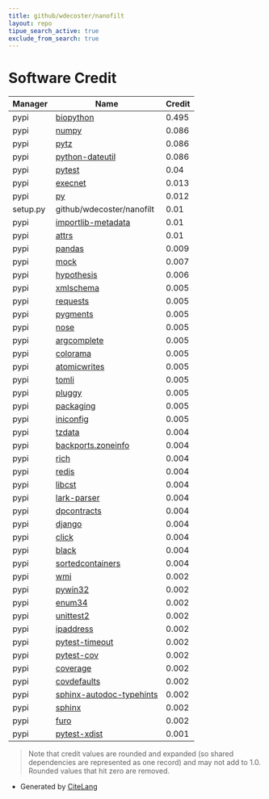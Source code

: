 ```yaml
---
title: github/wdecoster/nanofilt
layout: repo
tipue_search_active: true
exclude_from_search: true
---
```

# Software Credit

|Manager|Name|Credit|
|-------|----|------|
|pypi|[biopython](https://biopython.org/)|0.495|
|pypi|[numpy](https://www.numpy.org)|0.086|
|pypi|[pytz](http://pythonhosted.org/pytz)|0.086|
|pypi|[python-dateutil](https://github.com/dateutil/dateutil)|0.086|
|pypi|[pytest](https://docs.pytest.org/en/latest/)|0.04|
|pypi|[execnet](https://pypi.org/project/execnet)|0.013|
|pypi|[py](https://pypi.org/project/py)|0.012|
|setup.py|github/wdecoster/nanofilt|0.01|
|pypi|[importlib-metadata](https://pypi.org/project/importlib-metadata)|0.01|
|pypi|[attrs](https://pypi.org/project/attrs)|0.01|
|pypi|[pandas](https://pandas.pydata.org)|0.009|
|pypi|[mock](https://pypi.org/project/mock)|0.007|
|pypi|[hypothesis](https://hypothesis.works)|0.006|
|pypi|[xmlschema](https://pypi.org/project/xmlschema)|0.005|
|pypi|[requests](https://pypi.org/project/requests)|0.005|
|pypi|[pygments](https://pypi.org/project/pygments)|0.005|
|pypi|[nose](https://pypi.org/project/nose)|0.005|
|pypi|[argcomplete](https://pypi.org/project/argcomplete)|0.005|
|pypi|[colorama](https://pypi.org/project/colorama)|0.005|
|pypi|[atomicwrites](https://pypi.org/project/atomicwrites)|0.005|
|pypi|[tomli](https://pypi.org/project/tomli)|0.005|
|pypi|[pluggy](https://pypi.org/project/pluggy)|0.005|
|pypi|[packaging](https://pypi.org/project/packaging)|0.005|
|pypi|[iniconfig](https://pypi.org/project/iniconfig)|0.005|
|pypi|[tzdata](https://pypi.org/project/tzdata)|0.004|
|pypi|[backports.zoneinfo](https://pypi.org/project/backports.zoneinfo)|0.004|
|pypi|[rich](https://pypi.org/project/rich)|0.004|
|pypi|[redis](https://pypi.org/project/redis)|0.004|
|pypi|[libcst](https://pypi.org/project/libcst)|0.004|
|pypi|[lark-parser](https://pypi.org/project/lark-parser)|0.004|
|pypi|[dpcontracts](https://pypi.org/project/dpcontracts)|0.004|
|pypi|[django](https://pypi.org/project/django)|0.004|
|pypi|[click](https://pypi.org/project/click)|0.004|
|pypi|[black](https://pypi.org/project/black)|0.004|
|pypi|[sortedcontainers](https://pypi.org/project/sortedcontainers)|0.004|
|pypi|[wmi](https://pypi.org/project/wmi)|0.002|
|pypi|[pywin32](https://pypi.org/project/pywin32)|0.002|
|pypi|[enum34](https://pypi.org/project/enum34)|0.002|
|pypi|[unittest2](https://pypi.org/project/unittest2)|0.002|
|pypi|[ipaddress](https://pypi.org/project/ipaddress)|0.002|
|pypi|[pytest-timeout](https://pypi.org/project/pytest-timeout)|0.002|
|pypi|[pytest-cov](https://pypi.org/project/pytest-cov)|0.002|
|pypi|[coverage](https://pypi.org/project/coverage)|0.002|
|pypi|[covdefaults](https://pypi.org/project/covdefaults)|0.002|
|pypi|[sphinx-autodoc-typehints](https://pypi.org/project/sphinx-autodoc-typehints)|0.002|
|pypi|[sphinx](https://pypi.org/project/sphinx)|0.002|
|pypi|[furo](https://pypi.org/project/furo)|0.002|
|pypi|[pytest-xdist](https://github.com/pytest-dev/pytest-xdist)|0.001|


> Note that credit values are rounded and expanded (so shared dependencies are represented as one record) and may not add to 1.0. Rounded values that hit zero are removed.


- Generated by [CiteLang](https://github.com/vsoch/citelang)
